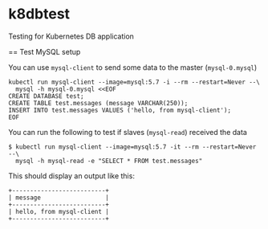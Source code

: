 # k8dbtest
Testing for Kubernetes DB application

== Test MySQL setup

You can use `mysql-client` to send some data to the master (`mysql-0.mysql`)

```
kubectl run mysql-client --image=mysql:5.7 -i --rm --restart=Never --\
  mysql -h mysql-0.mysql <<EOF
CREATE DATABASE test;
CREATE TABLE test.messages (message VARCHAR(250));
INSERT INTO test.messages VALUES ('hello, from mysql-client');
EOF
```

You can run the following to test if slaves (`mysql-read`) received the data

```
$ kubectl run mysql-client --image=mysql:5.7 -it --rm --restart=Never --\
  mysql -h mysql-read -e "SELECT * FROM test.messages"
```

This should display an output like this:

```
+--------------------------+
| message                  |
+--------------------------+
| hello, from mysql-client |
+--------------------------+
```
